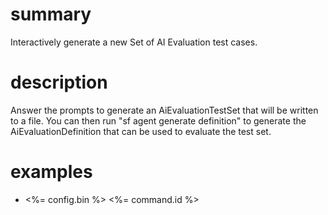# summary

Interactively generate a new Set of AI Evaluation test cases.

# description

Answer the prompts to generate an AiEvaluationTestSet that will be written to a file. You can then run "sf agent generate definition" to generate the AiEvaluationDefinition that can be used to evaluate the test set.

# examples

- <%= config.bin %> <%= command.id %>
